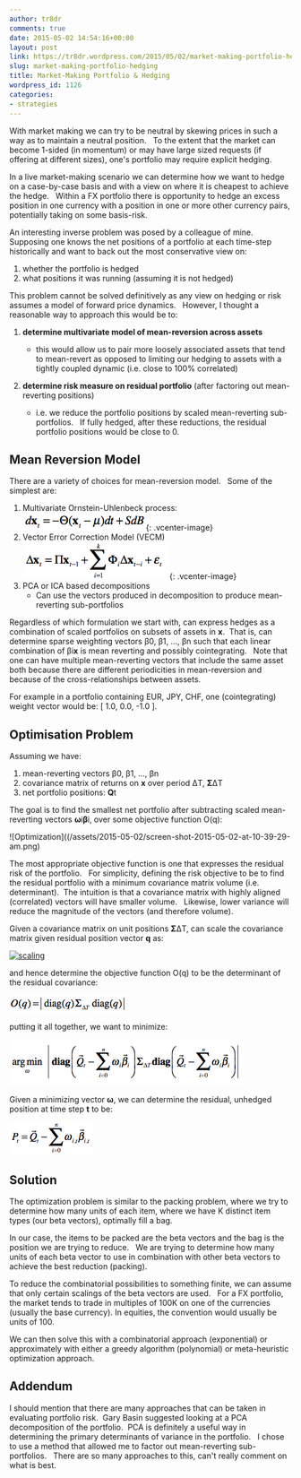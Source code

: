 ```yaml
---
author: tr8dr
comments: true
date: 2015-05-02 14:54:16+00:00
layout: post
link: https://tr8dr.wordpress.com/2015/05/02/market-making-portfolio-hedging/
slug: market-making-portfolio-hedging
title: Market-Making Portfolio & Hedging
wordpress_id: 1126
categories:
- strategies
---
```


With market making we can try to be neutral by skewing prices in such a way as to maintain a neutral position.   To the extent that the market can become 1-sided (in momentum) or may have large sized requests (if offering at different sizes), one's portfolio may require explicit hedging.

In a live market-making scenario we can determine how we want to hedge on a case-by-case basis and with a view on where it is cheapest to achieve the hedge.   Within a FX portfolio there is opportunity to hedge an excess position in one currency with a position in one or more other currency pairs, potentially taking on some basis-risk.

An interesting inverse problem was posed by a colleague of mine.   Supposing one knows the net positions of a portfolio at each time-step historically and want to back out the most conservative view on:



	
1. whether the portfolio is hedged	
2. what positions it was running (assuming it is not hedged)


This problem cannot be solved definitively as any view on hedging or risk assumes a model of forward price dynamics.   However, I thought a reasonable way to approach this would be to:

	
1. **determine multivariate model of mean-reversion across assets**	
   - this would allow us to pair more loosely associated assets that tend to mean-revert as opposed to limiting our hedging to assets with a tightly coupled dynamic (i.e. close to 100% correlated)
	
2. **determine risk measure on residual portfolio** (after factoring out mean-reverting positions)
   - i.e. we reduce the portfolio positions by scaled mean-reverting sub-portfolios.   If fully hedged, after these reductions, the residual portfolio positions would be close to 0.




## Mean Reversion Model

There are a variety of choices for mean-reversion model.   Some of the simplest are:


	
1. Multivariate Ornstein-Uhlenbeck process:
![Mean Reversion](/assets/2015-05-02/screen-shot-2015-05-02-at-10-13-17-am.png){: .vcenter-image}	
2. Vector Error Correction Model (VECM)
![VECM](/assets/2015-05-02/screen-shot-2015-05-02-at-10-18-17-am.png){: .vcenter-image}	
3. PCA or ICA based decompositions
   - Can use the vectors produced in decomposition to produce mean-reverting sub-portfolios



Regardless of which formulation we start with, can express hedges as a combination of scaled portfolios on subsets of assets in **x**.  That is, can determine sparse weighting vectors β0, β1, ..., βn such that each linear combination of βi**x** is mean reverting and possibly cointegrating.   Note that one can have multiple mean-reverting vectors that include the same asset both because there are different periodicities in mean-reversion and because of the cross-relationships between assets.

For example in a portfolio containing EUR, JPY, CHF, one (cointegrating) weight vector would be: [ 1.0, 0.0, -1.0 ].

## Optimisation Problem

Assuming we have:

	
1. mean-reverting vectors β0, β1, ..., βn	
2. covariance matrix of returns on **x** over period ΔT, **Σ**ΔT
3. net portfolio positions: **Q**t


The goal is to find the smallest net portfolio after subtracting scaled mean-reverting vectors **ω**i**β**i, over some objective function O(q):

![Optimization]((/assets/2015-05-02/screen-shot-2015-05-02-at-10-39-29-am.png)

The most appropriate objective function is one that expresses the residual risk of the portfolio.   For simplicity, defining the risk objective to be to find the residual portfolio with a minimum covariance matrix volume (i.e. determinant).  The intuition is that a covariance matrix with highly aligned (correlated) vectors will have smaller volume.   Likewise, lower variance will reduce the magnitude of the vectors (and therefore volume).

Given a covariance matrix on unit positions **Σ**ΔT, can scale the covariance matrix given residual position vector **q** as:

[![scaling](https://tr8dr.files.wordpress.com/2015/05/screen-shot-2015-05-02-at-10-45-49-am.png)](https://tr8dr.files.wordpress.com/2015/05/screen-shot-2015-05-02-at-10-45-49-am.png)

and hence determine the objective function O(q) to be the determinant of the residual covariance:

![O(q)](/assets/2015-05-02/screen-shot-2015-05-02-at-10-47-44-am.png)

putting it all together, we want to minimize:

![minimization](/assets/2015-05-02/screen-shot-2015-05-02-at-10-48-24-am.png)

Given a minimizing vector **ω**, we can determine the residual, unhedged position at time step **t** to be:

![residual](/assets/2015-05-02/screen-shot-2015-05-02-at-10-50-55-am.png)

## Solution

The optimization problem is similar to the packing problem, where we try to determine how many units of each item, where we have K distinct item types (our beta vectors), optimally fill a bag.

In our case, the items to be packed are the beta vectors and the bag is the position we are trying to reduce.   We are trying to determine how many units of each beta vector to use in combination with other beta vectors to achieve the best reduction (packing).

To reduce the combinatorial possibilities to something finite, we can assume that only certain scalings of the beta vectors are used.   For a FX portfolio, the market tends to trade in multiples of 100K on one of the currencies (usually the base currency). In equities, the convention would usually be units of 100.

We can then solve this with a combinatorial approach (exponential) or approximately with either a greedy algorithm (polynomial) or meta-heuristic optimization approach.

## Addendum
I should mention that there are many approaches that can be taken in evaluating portfolio risk.  Gary Basin suggested looking at a PCA decomposition of the portfolio.  PCA is definitely a useful way in determining the primary determinants of variance in the portfolio.   I chose to use a method that allowed me to factor out mean-reverting sub-portfolios.   There are so many approaches to this, can't really comment on what is best.
